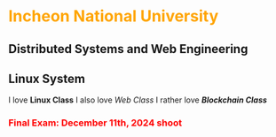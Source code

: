 # <font color="FFA500"> Incheon National University </font>
## Distributed Systems and Web Engineering
## Linux System
I love **Linux Class**
I also love _Web Class_
I rather love **_Blockchain Class_**
### <font color="red"> Final Exam: December 11th, 2024 shoot</font>